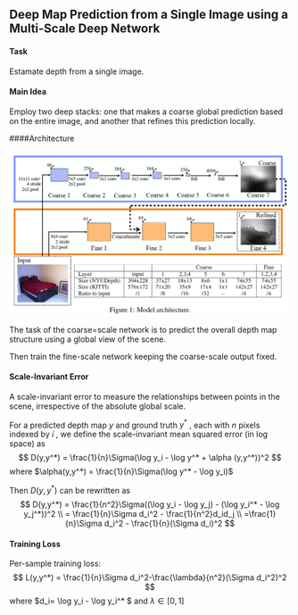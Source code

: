 ## Deep Map Prediction from a Single Image using a Multi-Scale Deep Network

#### Task

Estamate depth from a single image.

#### Main Idea

Employ two deep stacks: one that makes a coarse global prediction based on the entire image, and another that refines this prediction locally.

####Architecture

![framework](DepthNIPS14/framework.png)

The task of the coarse=scale network is to predict the overall depth map structure using a global view of the scene.

Then train the fine-scale network keeping the coarse-scale output fixed.

#### Scale-Invariant Error

A scale-invariant error to measure the relationships between points in the scene, irrespective of the absolute global scale.

For a predicted depth map $y$ and ground truth $y^*$ , each with $n$ pixels indexed by $i$ , we define the scale-invariant mean squared error (in log space) as
$$
D(y,y^*) = \frac{1}{n}\Sigma(\log y_i - \log y^* + \alpha (y,y^*))^2
$$
where $\alpha(y,y^*) = \frac{1}{n}\Sigma(\log y^* - \log y_i)$

Then $D(y,y^*)$ can be rewritten as
$$
D(y,y^*) = \frac{1}{n^2}\Sigma((\log y_i - \log y_j) - (\log y_i^* - \log y_j^*))^2 \\
               = \frac{1}{n}\Sigma d_i^2 - \frac{1}{n^2}d_id_j \\
               =\frac{1}{n}\Sigma d_i^2 - \frac{1}{n}(\Sigma d_i)^2
$$

#### Training Loss

Per-sample training loss:
$$
L(y,y^*) = \frac{1}{n}\Sigma d_i^2-\frac{\lambda}{n^2}(\Sigma d_i^2)^2
$$
where $d_i= \log y_i - \log y_i^* $ and $\lambda \in [0,1]$

